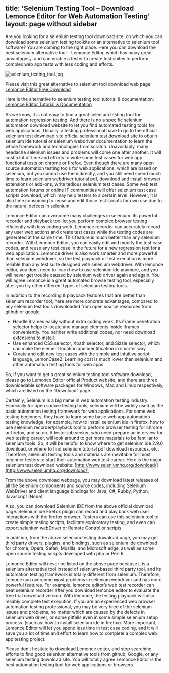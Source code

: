title: 'Selenium Testing Tool – Download Lemonce Editor for Web Automation Testing'
layout: page without sidebar
---

Are you looking for a selenium testing tool download site, on which you can download some selenium testing toolkits or an alternative to selenium tool software? You are coming to the right place. Here you can download the best selenium alternative tool – Lemonce Editor, which has many great advantages，and can enable a tester to create test suites to perform complex web app tests with less coding and efforts.

<img class="guide-images box-shadow" alt="selenium_testing_tool.jpg" src="/images/interface.PNG">

Please visit this great alternative to selenium tool download web page:
[Lemonce Editor Free Download](https://license.lemonce.com:8082/#/download)

Here is the alternative to selenium testing tool tutorial & documentation:
[Lemonce Editor Tutorial & Documentation](/docs/guide/index.html)

As we know, it is not easy to find a great selenium testing tool for automation regression testing. And there is no a specific selenium automation download website to let you find automated testing tools for web applications. Usually, a testing professional have to go to the official selenium test download site [official selenium test download site](http://www.seleniumhq.org/) to obtain selenium ide tutorial or selenium webdriver documentation to learn the whole framework and technologies from scratch. Unavoidably, many headache selenium issues and problems will come one after another. It will cost a lot of time and efforts to write some test cases for web app functional tests on chrome or firefox. Even though there are many open source automation testing tools for web applications, which are based on selenium, but you cannot use them directly, and you still need spend much time to learn selenium webdriver tutorial pdf, download and install browser extensions or add-ons, write tedious selenium test cases. Some web test automation forums or online IT communities will offer selenium test case scripts download, which may help testers to a certain level. However, it is also time consuming to reuse and edit those test scripts for own use due to the natural defects in selenium.

Lemonce Editor can overcome many challenges in selenium. Its powerful recorder and playback tool let you perform complex browser testing efficiently with less coding work. Lemonce recorder can accurately record any user web actions and create test cases while the testing codes are generated at the same time. This feature is much better than any selenium recorder. With Lemonce Editor, you can easily edit and modify the test case codes, and reuse any test case in the future for a new regression test for a web application. Lemonce driver is also work smarter and more powerful than selenium webdriver, so the test playback or test execution is more reliable than any test suite designed with selenium webdriver. With lemonce editor, you don’t need to learn how to use selenium ide anymore, and you will never get trouble caused by selenium web driver again and again. You will agree Lemonce is a great automated browse testing tool, especially after you try other different types of selenium testing tools.

In addition to the recording & playback features that are better than selenium recorder tool, here are more concrete advantages, compared to any selenium test tools downloaded from open source resources from github or google.
- Handle iframes easily without extra coding work. Its iframe penetration selector helps to locate and manage elements inside iframes conveniently. You neither write additional codes, nor need download extensions to install.
- Use enhanced CSS selector, Xpath selector, and Sizzle selector, which can make the element location and identification in smarter way.
- Create and edit new test cases with the simple and intuitive script language, LemonCase2. Learning cost is much lower than selenium and other automation testing tools for web apps.

So, if you want to get a great selenium testing tool software download, please go to Lemonce Editor official Product website, and there are three downloadable software packages for Windows, Mac and Linux respectively, which are listed on the “Download” page. 

Certainly, Selenium is a big name in web automation testing industry. Especially for open source testing tools, selenium will be widely used as the basic automation testing framework for web applications. For some web testing beginners, they have to learn some basic web app automation testing knowledge, for example, how to install selenium ide in firefox, how to use selenium recorder/playback tool to perform browser testing for chrome or firefox, and so on. A tester job seeker, who need prepare an interview for web testing career, will look around to get more materials to be familiar to selenium tools. So, it will be helpful to know where to get selenium ide 2.9.0 download, or where to find selenium tutorial pdf download resources, etc.
Therefore, selenium testing tools and materials are inevitable for most beginner testers to start their automation web test career. Here is the major selenium test download website:
[http://www.seleniumhq.org/download/](http://www.seleniumhq.org/download/)

From the above download webpage, you may download latest releases of all the Selenium components and source codes, including Selenium WebDriver and client language bindings for Java, C#, Rubby, Python, Javascript (Node).

Also, you can download Selenium IDE from the above official download page. Selenium ide Firefox plugin can record and play back web user interactions with the firefox browser. Testers can use this selenium tool to create simple testing scripts, facilitate exploratory testing, and even can export selenium webDriver or Remote Control or scripts

In addition, from the above selenium testing download page, you may get third party drivers, plugins, and bindings, such as selenium ide download for chrome, Opera, Safari, Mozilla, and Microsoft edge, as well as some open source testing scripts developed with php or Perl 6. 

Lemonce Editor will never be listed on the above page because it is a selenium alternative tool instead of selenium-based third party tool, and its automation testing framework is totally different from selenium. Therefore, Lemoce can overcome most problems in selenium webdriver and has more powerful features. For example, lemonce editor’s web test recorder can beat selenium recorder after you download lemonce editor to evaluate the free trial download version. With lemonce, the testing playback will also reliably complete test execution. If you are an experienced web browser automation testing professional, you may be very tired of the selenium issues and problems, no matter which are caused by the defects in selenium web driver, or some pitfalls even in some simple selenium setup process. (such as: how to install selenium ide in firefox). More important, Lemonce Editor will let you spend less time in test case coding, and it will save you a lot of time and effort to learn how to complete a complex web app testing project. 

Please don’t hesitate to download Lemonce editor, and stop searching efforts to find good selenium alternative tools from github, Google, or any selenium testing download site. You will totally agree Lemonce Editor is the best automation testing tool for web applications or browsers.